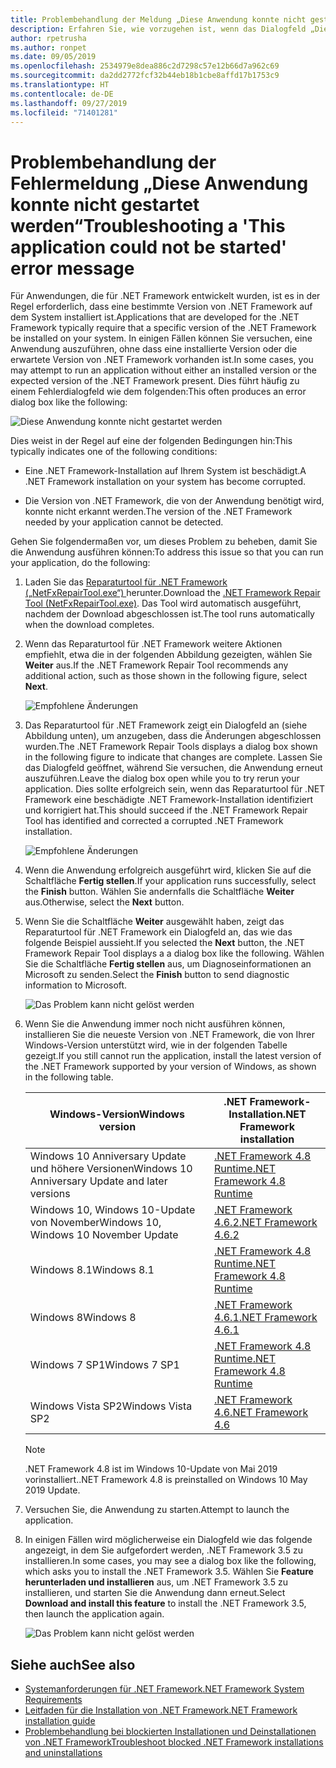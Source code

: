 ```yaml
---
title: Problembehandlung der Meldung „Diese Anwendung konnte nicht gestartet werden“
description: Erfahren Sie, wie vorzugehen ist, wenn das Dialogfeld „Diese Anwendung konnte nicht gestartet werden“ angezeigt wird.
author: rpetrusha
ms.author: ronpet
ms.date: 09/05/2019
ms.openlocfilehash: 2534979e8dea886c2d7298c57e12b66d7a962c69
ms.sourcegitcommit: da2dd2772fcf32b44eb18b1cbe8affd17b1753c9
ms.translationtype: HT
ms.contentlocale: de-DE
ms.lasthandoff: 09/27/2019
ms.locfileid: "71401281"
---
```

# <a name="troubleshooting-a-this-application-could-not-be-started-error-message"></a><span data-ttu-id="6fc59-103">Problembehandlung der Fehlermeldung „Diese Anwendung konnte nicht gestartet werden“</span><span class="sxs-lookup"><span data-stu-id="6fc59-103">Troubleshooting a 'This application could not be started' error message</span></span>

<span data-ttu-id="6fc59-104">Für Anwendungen, die für .NET Framework entwickelt wurden, ist es in der Regel erforderlich, dass eine bestimmte Version von .NET Framework auf dem System installiert ist.</span><span class="sxs-lookup"><span data-stu-id="6fc59-104">Applications that are developed for the .NET Framework typically require that a specific version of the .NET Framework be installed on your system.</span></span> <span data-ttu-id="6fc59-105">In einigen Fällen können Sie versuchen, eine Anwendung auszuführen, ohne dass eine installierte Version oder die erwartete Version von .NET Framework vorhanden ist.</span><span class="sxs-lookup"><span data-stu-id="6fc59-105">In some cases, you may attempt to run an application without either an installed version or the expected version of the .NET Framework present.</span></span> <span data-ttu-id="6fc59-106">Dies führt häufig zu einem Fehlerdialogfeld wie dem folgenden:</span><span class="sxs-lookup"><span data-stu-id="6fc59-106">This often produces an error dialog box like the following:</span></span>

![Diese Anwendung konnte nicht gestartet werden](media/application-not-started/app-could-not-be-started.png)

<span data-ttu-id="6fc59-108">Dies weist in der Regel auf eine der folgenden Bedingungen hin:</span><span class="sxs-lookup"><span data-stu-id="6fc59-108">This typically indicates one of the following conditions:</span></span>

- <span data-ttu-id="6fc59-109">Eine .NET Framework-Installation auf Ihrem System ist beschädigt.</span><span class="sxs-lookup"><span data-stu-id="6fc59-109">A .NET Framework installation on your system has become corrupted.</span></span>

- <span data-ttu-id="6fc59-110">Die Version von .NET Framework, die von der Anwendung benötigt wird, konnte nicht erkannt werden.</span><span class="sxs-lookup"><span data-stu-id="6fc59-110">The version of the .NET Framework needed by your application cannot be detected.</span></span>

<span data-ttu-id="6fc59-111">Gehen Sie folgendermaßen vor, um dieses Problem zu beheben, damit Sie die Anwendung ausführen können:</span><span class="sxs-lookup"><span data-stu-id="6fc59-111">To address this issue so that you can run your application, do the following:</span></span>

1. <span data-ttu-id="6fc59-112">Laden Sie das [Reparaturtool für .NET Framework („NetFxRepairTool.exe“) ](https://www.microsoft.com/download/details.aspx?id=30135) herunter.</span><span class="sxs-lookup"><span data-stu-id="6fc59-112">Download the [.NET Framework Repair Tool (NetFxRepairTool.exe)](https://www.microsoft.com/download/details.aspx?id=30135).</span></span> <span data-ttu-id="6fc59-113">Das Tool wird automatisch ausgeführt, nachdem der Download abgeschlossen ist.</span><span class="sxs-lookup"><span data-stu-id="6fc59-113">The tool runs automatically when the download completes.</span></span>

1. <span data-ttu-id="6fc59-114">Wenn das Reparaturtool für .NET Framework weitere Aktionen empfiehlt, etwa die in der folgenden Abbildung gezeigten, wählen Sie **Weiter** aus.</span><span class="sxs-lookup"><span data-stu-id="6fc59-114">If the .NET Framework Repair Tool recommends any additional action, such as those shown in the following figure, select **Next**.</span></span>

   ![Empfohlene Änderungen](media/application-not-started/repair-tool-recommended-changes.png)

1. <span data-ttu-id="6fc59-116">Das Reparaturtool für .NET Framework zeigt ein Dialogfeld an (siehe Abbildung unten), um anzugeben, dass die Änderungen abgeschlossen wurden.</span><span class="sxs-lookup"><span data-stu-id="6fc59-116">The .NET Framework Repair Tools displays a dialog box shown in the following figure to indicate that changes are complete.</span></span> <span data-ttu-id="6fc59-117">Lassen Sie das Dialogfeld geöffnet, während Sie versuchen, die Anwendung erneut auszuführen.</span><span class="sxs-lookup"><span data-stu-id="6fc59-117">Leave the dialog box open while you to try rerun your application.</span></span> <span data-ttu-id="6fc59-118">Dies sollte erfolgreich sein, wenn das Reparaturtool für .NET Framework eine beschädigte .NET Framework-Installation identifiziert und korrigiert hat.</span><span class="sxs-lookup"><span data-stu-id="6fc59-118">This should succeed if the .NET Framework Repair Tool has identified and corrected a corrupted .NET Framework installation.</span></span>

   ![Empfohlene Änderungen](media/application-not-started/repair-tool-changes-complete.png)

1. <span data-ttu-id="6fc59-120">Wenn die Anwendung erfolgreich ausgeführt wird, klicken Sie auf die Schaltfläche **Fertig stellen**.</span><span class="sxs-lookup"><span data-stu-id="6fc59-120">If your application runs successfully, select the **Finish** button.</span></span> <span data-ttu-id="6fc59-121">Wählen Sie andernfalls die Schaltfläche **Weiter** aus.</span><span class="sxs-lookup"><span data-stu-id="6fc59-121">Otherwise, select the **Next** button.</span></span>

1. <span data-ttu-id="6fc59-122">Wenn Sie die Schaltfläche **Weiter** ausgewählt haben, zeigt das Reparaturtool für .NET Framework ein Dialogfeld an, das wie das folgende Beispiel aussieht.</span><span class="sxs-lookup"><span data-stu-id="6fc59-122">If you selected the **Next** button, the .NET Framework Repair Tool displays a a dialog box like the following.</span></span> <span data-ttu-id="6fc59-123">Wählen Sie die Schaltfläche **Fertig stellen** aus, um Diagnoseinformationen an Microsoft zu senden.</span><span class="sxs-lookup"><span data-stu-id="6fc59-123">Select the **Finish** button to send diagnostic information to Microsoft.</span></span>

   ![Das Problem kann nicht gelöst werden](media/application-not-started/repair-tool-no-resolution.png)

1. <span data-ttu-id="6fc59-125">Wenn Sie die Anwendung immer noch nicht ausführen können, installieren Sie die neueste Version von .NET Framework, die von Ihrer Windows-Version unterstützt wird, wie in der folgenden Tabelle gezeigt.</span><span class="sxs-lookup"><span data-stu-id="6fc59-125">If you still cannot run the application, install the latest version of the .NET Framework supported by your version of Windows, as shown in the following table.</span></span>

   |<span data-ttu-id="6fc59-126">Windows-Version</span><span class="sxs-lookup"><span data-stu-id="6fc59-126">Windows version</span></span>|<span data-ttu-id="6fc59-127">.NET Framework-Installation</span><span class="sxs-lookup"><span data-stu-id="6fc59-127">.NET Framework installation</span></span>|
   |---|---|
   |<span data-ttu-id="6fc59-128">Windows 10 Anniversary Update und höhere Versionen</span><span class="sxs-lookup"><span data-stu-id="6fc59-128">Windows 10 Anniversary Update and later versions</span></span>|[<span data-ttu-id="6fc59-129">.NET Framework 4.8 Runtime</span><span class="sxs-lookup"><span data-stu-id="6fc59-129">.NET Framework 4.8 Runtime</span></span>](https://dotnet.microsoft.com/download/dotnet-framework/net48)|
   |<span data-ttu-id="6fc59-130">Windows 10, Windows 10-Update von November</span><span class="sxs-lookup"><span data-stu-id="6fc59-130">Windows 10, Windows 10 November Update</span></span>|[<span data-ttu-id="6fc59-131">.NET Framework 4.6.2</span><span class="sxs-lookup"><span data-stu-id="6fc59-131">.NET Framework 4.6.2</span></span>](https://www.microsoft.com/download/details.aspx?id=53345)|
   |<span data-ttu-id="6fc59-132">Windows 8.1</span><span class="sxs-lookup"><span data-stu-id="6fc59-132">Windows 8.1</span></span>|[<span data-ttu-id="6fc59-133">.NET Framework 4.8 Runtime</span><span class="sxs-lookup"><span data-stu-id="6fc59-133">.NET Framework 4.8 Runtime</span></span>](https://dotnet.microsoft.com/download/dotnet-framework/net48)|
   |<span data-ttu-id="6fc59-134">Windows 8</span><span class="sxs-lookup"><span data-stu-id="6fc59-134">Windows 8</span></span>|[<span data-ttu-id="6fc59-135">.NET Framework 4.6.1</span><span class="sxs-lookup"><span data-stu-id="6fc59-135">.NET Framework 4.6.1</span></span>](https://www.microsoft.com/download/details.aspx?id=49981)|
   |<span data-ttu-id="6fc59-136">Windows 7 SP1</span><span class="sxs-lookup"><span data-stu-id="6fc59-136">Windows 7 SP1</span></span>|[<span data-ttu-id="6fc59-137">.NET Framework 4.8 Runtime</span><span class="sxs-lookup"><span data-stu-id="6fc59-137">.NET Framework 4.8 Runtime</span></span>](https://dotnet.microsoft.com/download/dotnet-framework/net48)|
   |<span data-ttu-id="6fc59-138">Windows Vista SP2</span><span class="sxs-lookup"><span data-stu-id="6fc59-138">Windows Vista SP2</span></span>|[<span data-ttu-id="6fc59-139">.NET Framework 4.6</span><span class="sxs-lookup"><span data-stu-id="6fc59-139">.NET Framework 4.6</span></span>](https://www.microsoft.com/download/details.aspx?id=48130)|

   > [!NOTE]
   >  <span data-ttu-id="6fc59-140">.NET Framework 4.8 ist im Windows 10-Update von Mai 2019 vorinstalliert.</span><span class="sxs-lookup"><span data-stu-id="6fc59-140">.NET Framework 4.8 is preinstalled on Windows 10 May 2019 Update.</span></span>

1. <span data-ttu-id="6fc59-141">Versuchen Sie, die Anwendung zu starten.</span><span class="sxs-lookup"><span data-stu-id="6fc59-141">Attempt to launch the application.</span></span>

1. <span data-ttu-id="6fc59-142">In einigen Fällen wird möglicherweise ein Dialogfeld wie das folgende angezeigt, in dem Sie aufgefordert werden, .NET Framework 3.5 zu installieren.</span><span class="sxs-lookup"><span data-stu-id="6fc59-142">In some cases, you may see a dialog box like the following, which asks you to install the .NET Framework 3.5.</span></span> <span data-ttu-id="6fc59-143">Wählen Sie **Feature herunterladen und installieren** aus, um .NET Framework 3.5 zu installieren, und starten Sie die Anwendung dann erneut.</span><span class="sxs-lookup"><span data-stu-id="6fc59-143">Select **Download and install this feature** to install the .NET Framework 3.5, then launch the application again.</span></span>

   ![Das Problem kann nicht gelöst werden](media/application-not-started/install-3-5.png)

## <a name="see-also"></a><span data-ttu-id="6fc59-145">Siehe auch</span><span class="sxs-lookup"><span data-stu-id="6fc59-145">See also</span></span>

- [<span data-ttu-id="6fc59-146">Systemanforderungen für .NET Framework</span><span class="sxs-lookup"><span data-stu-id="6fc59-146">.NET Framework System Requirements</span></span>](../get-started/system-requirements.md)
- [<span data-ttu-id="6fc59-147">Leitfaden für die Installation von .NET Framework</span><span class="sxs-lookup"><span data-stu-id="6fc59-147">.NET Framework installation guide</span></span>](index.md)
- [<span data-ttu-id="6fc59-148">Problembehandlung bei blockierten Installationen und Deinstallationen von .NET Framework</span><span class="sxs-lookup"><span data-stu-id="6fc59-148">Troubleshoot blocked .NET Framework installations and uninstallations</span></span>](troubleshoot-blocked-installations-and-uninstallations.md)
